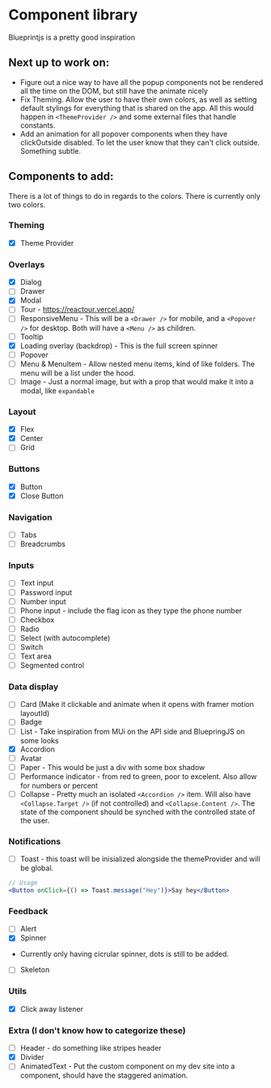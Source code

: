 # Component library

Blueprintjs is a pretty good inspiration

## Next up to work on:

- Figure out a nice way to have all the popup components not be rendered all the time on the DOM, but still have the animate nicely
- Fix Theming. Allow the user to have their own colors, as well as setting default stylings for everything that is shared on the app. All this would happen in `<ThemeProvider />` and some external files that handle constants.
- Add an animation for all popover components when they have clickOutside disabled. To let the user know that they can't click outside. Something subtle.

## Components to add:

There is a lot of things to do in regards to the colors. There is currently only two colors.

### Theming

- [x] Theme Provider

### Overlays

- [x] Dialog
- [ ] Drawer
- [x] Modal
- [ ] Tour - https://reactour.vercel.app/
- [ ] ResponsiveMenu - This will be a `<Drawer />` for mobile, and a `<Popover />` for desktop. Both will have a `<Menu />` as children.
- [ ] Tooltip
- [x] Loading overlay (backdrop) - This is the full screen spinner
- [ ] Popover
- [ ] Menu & MenuItem - Allow nested menu items, kind of like folders. The menu will be a list under the hood.
- [ ] Image - Just a normal image, but with a prop that would make it into a modal, like `expandable`

### Layout

- [x] Flex
- [x] Center
- [ ] Grid

### Buttons

- [x] Button
- [x] Close Button

### Navigation

- [ ] Tabs
- [ ] Breadcrumbs

### Inputs

- [ ] Text input
- [ ] Password input
- [ ] Number input
- [ ] Phone input - include the flag icon as they type the phone number
- [ ] Checkbox
- [ ] Radio
- [ ] Select (with autocomplete)
- [ ] Switch
- [ ] Text area
- [ ] Segmented control

### Data display

- [ ] Card (Make it clickable and animate when it opens with framer motion layoutId)
- [ ] Badge
- [ ] List - Take inspiration from MUi on the API side and BluepringJS on some looks
- [x] Accordion
- [ ] Avatar
- [ ] Paper - This would be just a div with some box shadow
- [ ] Performance indicator - from red to green, poor to excelent. Also allow for numbers or percent
- [ ] Collapse - Pretty much an isolated `<Accordion />` item. Will also have `<Collapse.Target />` (if not controlled) and `<Collapse.Content />`. The state of the component should be synched with the controlled state of the user.

### Notifications

- [ ] Toast - this toast will be inisialized alongside the themeProvider and will be global.

```jsx
// Usage
<Button onClick={() => Toast.message("Hey")}>Say hey</Button>
```

### Feedback

- [ ] Alert
- [x] Spinner
- Currently only having cicrular spinner, dots is still to be added.
- [ ] Skeleton

### Utils

- [x] Click away listener

### Extra (I don't know how to categorize these)

- [ ] Header - do something like stripes header
- [x] Divider
- [ ] AnimatedText - Put the custom component on my dev site into a component, should have the staggered animation.
